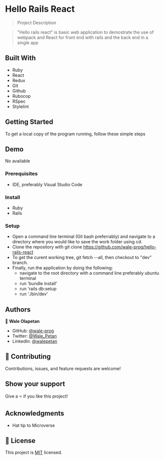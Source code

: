 # Hello Rails React

> Project Description

> "Hello rails react" is basic web application to demostrate the use of webpack and React for front end with rails and the back end in a single app

## Built With
- Ruby
- React
- Redux
- Git
- Github
- Rubocop
- RSpec
- Stylelint


## Getting Started
To get a local copy of the program running, follow these simple steps
## Demo
No available

### Prerequisites
- IDE, preferably Visual Studio Code

### Install
- Ruby
- Rails

### Setup
- Open a command line terminal (Git bash preferrably) and navigate to a directory where you would like to save the work folder using cd.
- Clone the repository with git clone https://github.com/wale-prog/hello-rails-react
- To get the curent working tree, git fetch --all, then checkout to "dev" branch.
- Finally, run the application by doing the following:
  - navigate to the root directory with a command line preferably ubuntu terminal
  - run 'bundle install'
  - run 'rails db:setup
  - run './bin/dev'

## Authors

👤 **Wale Olapetan**

- GitHub: [@wale-prog](https://github.com/wale-prog)
- Twitter: [@Wale_Petan](https://twitter.com/wale_Petan)
- LinkedIn: [@walepetan](https://www.linkedin.com/in/walepetan/)


## 🤝 Contributing

Contributions, issues, and feature requests are welcome!


## Show your support

Give a ⭐️ if you like this project!

## Acknowledgments
- Hat tip to Microverse

## 📝 License

This project is [MIT](./LICENSE) licensed.
